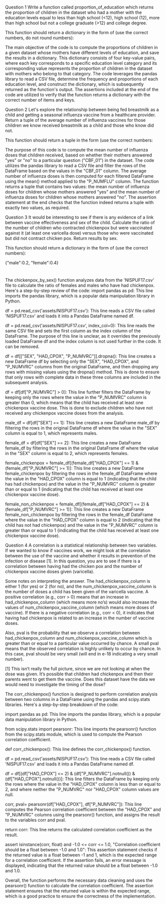 Question 1
Write a function called proportion_of_education which returns the proportion of children in the dataset who had a mother with the education levels equal to less than high school (<12), high school (12), more than high school but not a college graduate (>12) and college degree.

This function should return a dictionary in the form of (use the correct numbers, do not round numbers):

The main objective of the code is to compute the proportions of children in a given dataset whose mothers have different levels of education, and save the results in a dictionary. This dictionary consists of four key-value pairs, where each key corresponds to a specific education level category and its corresponding value represents the proportion of children in the dataset with mothers who belong to that category. The code leverages the pandas library to read a CSV file, determine the frequency and proportions of each education level, and construct the dictionary, which is subsequently returned as the function's output. The assertions included at the end of the code are utilized to verify that the function returns a dictionary with the correct number of items and keys.

Question 2
Let's explore the relationship between being fed breastmilk as a child and getting a seasonal influenza vaccine from a healthcare provider. Return a tuple of the average number of influenza vaccines for those children we know received breastmilk as a child and those who know did not.

This function should return a tuple in the form (use the correct numbers:

The purpose of this code is to compute the mean number of influenza doses that children received, based on whether their mothers answered "yes" or "no" to a particular question ("CBF_01") in the dataset. The code utilizes the pandas library to read a CSV file and filter the rows of the DataFrame based on the values in the "CBF_01" column. The average number of influenza doses is then computed for each filtered DataFrame using the mean() method applied to the "P_NUMFLU" column. The function returns a tuple that contains two values: the mean number of influenza doses for children whose mothers answered "yes" and the mean number of influenza doses for children whose mothers answered "no". The assertion statement at the end checks that the function indeed returns a tuple with exactly two values, as required.

Question 3
It would be interesting to see if there is any evidence of a link between vaccine effectiveness and sex of the child. Calculate the ratio of the number of children who contracted chickenpox but were vaccinated against it (at least one varicella dose) versus those who were vaccinated but did not contract chicken pox. Return results by sex.

This function should return a dictionary in the form of (use the correct numbers):

{"male":0.2,
"female":0.4}
#
The chickenpox_by_sex() function analyzes data from the 'NISPUF17.csv' file to calculate the ratio of females and males who have had chickenpox. Here's a step-by-step review of the code:
import pandas as pd: This line imports the pandas library, which is a popular data manipulation library in Python.

df = pd.read_csv('assets/NISPUF17.csv'): This line reads a CSV file called 'NISPUF17.csv' and loads it into a Pandas DataFrame named df.

df = pd.read_csv('assets/NISPUF17.csv', index_col=0): This line reads the same CSV file and sets the first column as the index column of the DataFrame. The purpose of this line is unclear, as it overrides the previously loaded DataFrame df and the index column is not used further in the code. It can be removed.

df = df[["SEX", "HAD_CPOX", "P_NUMVRC"]].dropna(): This line creates a new DataFrame df by selecting only the "SEX", "HAD_CPOX", and "P_NUMVRC" columns from the original DataFrame, and then dropping any rows with missing values using the dropna() method. This is done to ensure that only rows with complete data in these three columns are included in the subsequent analysis.

df = df[df["P_NUMVRC"] > 0]: This line further filters the DataFrame by keeping only the rows where the value in the "P_NUMVRC" column is greater than 0, which means that the child has received at least one chickenpox vaccine dose. This is done to exclude children who have not received any chickenpox vaccine doses from the analysis.

male_df = df[df["SEX"] == 1]: This line creates a new DataFrame male_df by filtering the rows in the original DataFrame df where the value in the "SEX" column is equal to 1, which represents males.

female_df = df[df["SEX"] == 2]: This line creates a new DataFrame female_df by filtering the rows in the original DataFrame df where the value in the "SEX" column is equal to 2, which represents females.

female_chickenpox = female_df[(female_df["HAD_CPOX"] == 1) & (female_df["P_NUMVRC"] >= 1)]: This line creates a new DataFrame female_chickenpox by filtering the rows in the female_df DataFrame where the value in the "HAD_CPOX" column is equal to 1 (indicating that the child has had chickenpox) and the value in the "P_NUMVRC" column is greater than or equal to 1 (indicating that the child has received at least one chickenpox vaccine dose).

female_non_chickenpox = female_df[(female_df["HAD_CPOX"] == 2) & (female_df["P_NUMVRC"] >= 1)]: This line creates a new DataFrame female_non_chickenpox by filtering the rows in the female_df DataFrame where the value in the "HAD_CPOX" column is equal to 2 (indicating that the child has not had chickenpox) and the value in the "P_NUMVRC" column is greater than or equal to 1 (indicating that the child has received at least one chickenpox vaccine dose).

Question 4
A correlation is a statistical relationship between two variables. If we wanted to know if vaccines work, we might look at the correlation between the use of the vaccine and whether it results in prevention of the infection or disease [1]. In this question, you are to see if there is a correlation between having had the chicken pox and the number of chickenpox vaccine doses given (varicella).

Some notes on interpreting the answer. The had_chickenpox_column is either 1 (for yes) or 2 (for no), and the num_chickenpox_vaccine_column is the number of doses a child has been given of the varicella vaccine. A positive correlation (e.g., corr > 0) means that an increase in had_chickenpox_column (which means more no’s) would also increase the values of num_chickenpox_vaccine_column (which means more doses of vaccine). If there is a negative correlation (e.g., corr < 0), it indicates that having had chickenpox is related to an increase in the number of vaccine doses.

Also, pval is the probability that we observe a correlation between had_chickenpox_column and num_chickenpox_vaccine_column which is greater than or equal to a particular value occurred by chance. A small pval means that the observed correlation is highly unlikely to occur by chance. In this case, pval should be very small (will end in e-18 indicating a very small number).

[1] This isn’t really the full picture, since we are not looking at when the dose was given. It’s possible that children had chickenpox and then their parents went to get them the vaccine. Does this dataset have the data we would need to investigate the timing of the dose?

The corr_chickenpox() function is designed to perform correlation analysis between two columns in a DataFrame using the pandas and scipy.stats libraries. Here's a step-by-step breakdown of the code:

import pandas as pd: This line imports the pandas library, which is a popular data manipulation library in Python.

from scipy.stats import pearsonr: This line imports the pearsonr() function from the scipy.stats module, which is used to compute the Pearson correlation coefficient.

def corr_chickenpox(): This line defines the corr_chickenpox() function.

df = pd.read_csv('assets/NISPUF17.csv'): This line reads a CSV file called 'NISPUF17.csv' and loads it into a Pandas DataFrame named df.

df = df[(df["HAD_CPOX"] <= 2) & (df["P_NUMVRC"].notnull()) & (df["HAD_CPOX"].notnull())]: This line filters the DataFrame by keeping only the rows where the value in the "HAD_CPOX" column is less than or equal to 2, and where neither the "P_NUMVRC" nor "HAD_CPOX" column values are null.

corr, pval= pearsonr(df["HAD_CPOX"], df["P_NUMVRC"]): This line computes the Pearson correlation coefficient between the "HAD_CPOX" and "P_NUMVRC" columns using the pearsonr() function, and assigns the result to the variables corr and pval.

return corr: This line returns the calculated correlation coefficient as the result.

assert isinstance(corr, float) and -1.0 <= corr <= 1.0, "Correlation coefficient should be a float between -1.0 and 1.0": This assertion statement checks if the returned value is a float between -1 and 1, which is the expected range for a correlation coefficient. If the assertion fails, an error message is displayed, indicating that the returned value should be a float between -1.0 and 1.0.

Overall, the function performs the necessary data cleaning and uses the pearsonr() function to calculate the correlation coefficient. The assertion statement ensures that the returned value is within the expected range, which is a good practice to ensure the correctness of the implementation.
